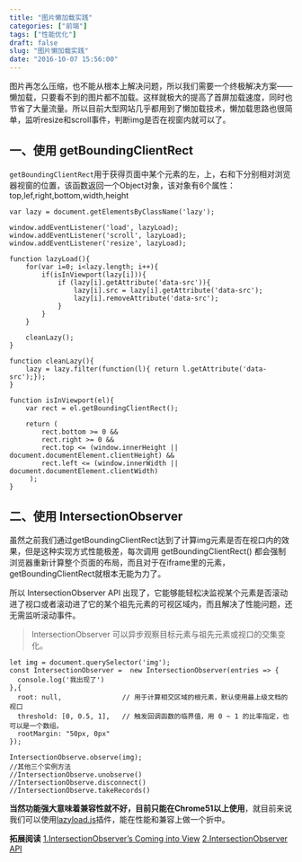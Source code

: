 ```yaml
---
title: "图片懒加载实践"
categories: ["前端"]
tags: ["性能优化"]
draft: false
slug: "图片懒加载实践"
date: "2016-10-07 15:56:00"
---
```


图片再怎么压缩，也不能从根本上解决问题，所以我们需要一个终极解决方案——懒加载，只要看不到的图片都不加载。这样就极大的提高了首屏加载速度，同时也节省了大量流量。所以目前大型网站几乎都用到了懒加载技术，懒加载思路也很简单，监听resize和scroll事件，判断img是否在视窗内就可以了。

一、使用 getBoundingClientRect
-------------------------
`getBoundingClientRect`用于获得页面中某个元素的左，上，右和下分别相对浏览器视窗的位置，该函数返回一个Object对象，该对象有6个属性：top,lef,right,bottom,width,height

    var lazy = document.getElementsByClassName('lazy');
    
    window.addEventListener('load', lazyLoad);
    window.addEventListener('scroll', lazyLoad);
    window.addEventListener('resize', lazyLoad);
    
    function lazyLoad(){
        for(var i=0; i<lazy.length; i++){
            if(isInViewport(lazy[i])){
                if (lazy[i].getAttribute('data-src')){
                    lazy[i].src = lazy[i].getAttribute('data-src');
                    lazy[i].removeAttribute('data-src');
                }
            }
        }
        
        cleanLazy();
    }
    
    function cleanLazy(){
        lazy = lazy.filter(function(l){ return l.getAttribute('data-src');});
    }
    
    function isInViewport(el){
        var rect = el.getBoundingClientRect();
        
        return (
            rect.bottom >= 0 && 
            rect.right >= 0 && 
            rect.top <= (window.innerHeight || document.documentElement.clientHeight) && 
            rect.left <= (window.innerWidth || document.documentElement.clientWidth)
         );
    }

二、使用 IntersectionObserver
-------------------------
虽然之前我们通过getBoundingClientRect达到了计算img元素是否在视口内的效果，但是这种实现方式性能极差，每次调用 getBoundingClientRect() 都会强制浏览器重新计算整个页面的布局，而且对于在iframe里的元素，getBoundingClientRect就根本无能为力了。

所以 IntersectionObserver API 出现了，它能够能轻松决监视某个元素是否滚动进了视口或者滚动进了它的某个祖先元素的可视区域内，而且解决了性能问题，还无需监听滚动事件。


> IntersectionObserver 可以异步观察目标元素与祖先元素或视口的交集变化。

    let img = document.querySelector('img');
    const IntersectionObserver =  new IntersectionObserver(entries => { 
      console.log('我出现了') 
    },{
      root: null,               // 用于计算相交区域的根元素，默认使用最上级文档的视口
      threshold: [0, 0.5, 1],   // 触发回调函数的临界值，用 0 ~ 1 的比率指定，也可以是一个数组。
      rootMargin: "50px, 0px"
    });
    
    IntersectionObserve.observe(img);
    //其他三个实例方法
    //IntersectionObserve.unobserve()
    //IntersectionObserve.disconnect()
    //IntersectionObserve.takeRecords()

**当然功能强大意味着兼容性就不好，目前只能在Chrome51以上使用**，就目前来说我们可以使用[lazyload.js][1]插件，能在性能和兼容上做一个折中。


**拓展阅读**
[1.IntersectionObserver’s Coming into View][2]
[2.IntersectionObserver API][3]


  [1]: http://www.appelsiini.net/projects/lazyload
  [2]: https://developers.google.com/web/updates/2016/04/intersectionobserver?hl=en
  [3]: http://www.cnblogs.com/ziyunfei/p/5558712.html
